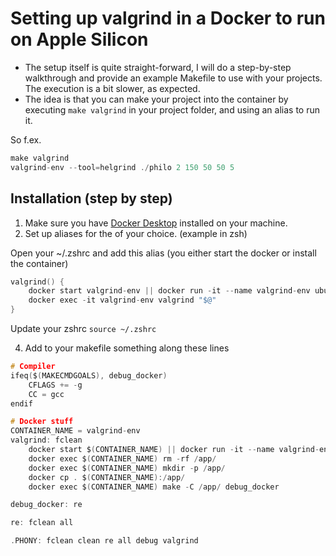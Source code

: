 # Setting up valgrind in a Docker to run on Apple Silicon

- The setup itself is quite straight-forward, I will do a step-by-step walkthrough and provide an example Makefile to use with your projects. The execution is a bit slower, as expected.
- The idea is that you can make your project into the container by executing `make valgrind` in your project folder, and using an alias to run it.

So f.ex.
```c
make valgrind
valgrind-env --tool=helgrind ./philo 2 150 50 50 5
```

## Installation (step by step)

1. Make sure you have [Docker Desktop](https://www.docker.com/products/docker-desktop/) installed on your machine.
2. Set up aliases for the of your choice. (example in zsh)

Open your ~/.zshrc and add this alias (you either start the docker or install the container)
```c
valgrind() {
	docker start valgrind-env || docker run -it --name valgrind-env ubuntu bash -c "apt update && apt install -y make gcc valgrind"
	docker exec -it valgrind-env valgrind "$@"
}
```

Update your zshrc `source ~/.zshrc`

4. Add to your makefile something along these lines
```c
# Compiler
ifeq($(MAKECMDGOALS), debug_docker)
	CFLAGS += -g
	CC = gcc
endif

# Docker stuff
CONTAINER_NAME = valgrind-env
valgrind: fclean
	docker start $(CONTAINER_NAME) || docker run -it --name valgrind-env ubuntu bash -c "apt update && apt install -y make gcc valgrind"
	docker exec $(CONTAINER_NAME) rm -rf /app/
	docker exec $(CONTAINER_NAME) mkdir -p /app/
	docker cp . $(CONTAINER_NAME):/app/
	docker exec $(CONTAINER_NAME) make -C /app/ debug_docker

debug_docker: re

re: fclean all

.PHONY: fclean clean re all debug valgrind
```
